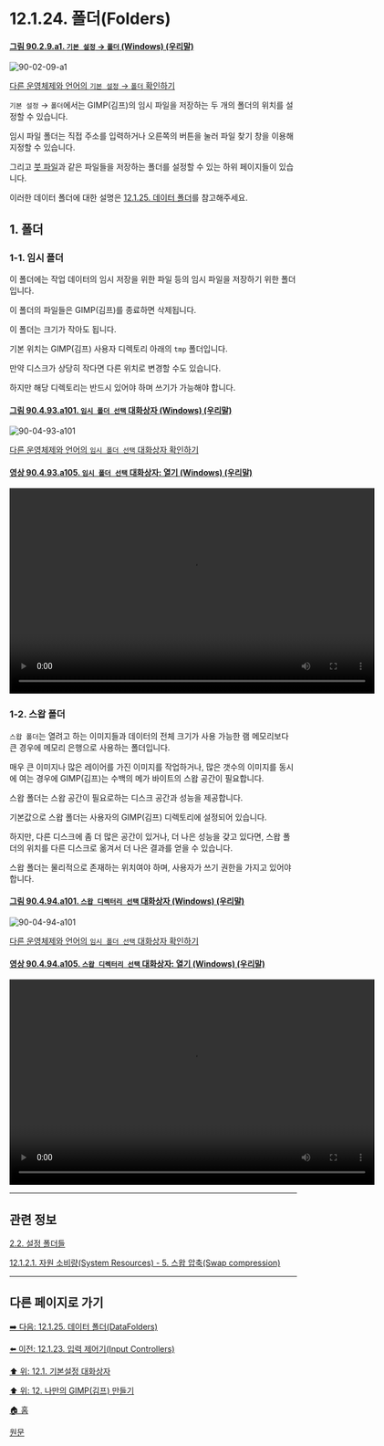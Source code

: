 # 12.1.24. 폴더(Folders)

<a id="90-02-09-a1"></a>

#### [그림 90.2.9.a1. `기본 설정` → `폴더` (Windows) (우리말)](./90-02-09-00-folders.md#90-02-09-a1)
![90-02-09-a1](https://github.com/wonder13662/gimp/assets/15767104/d348d946-cef6-4934-8d77-6d43f541aa98)

[다른 운영체제와 언어의 `기본 설정` → `폴더` 확인하기](./90-02-09-00-folders.md#90-02-09-a2)

`기본 설정` → `폴더`에서는 GIMP(김프)의 임시 파일을 저장하는 두 개의 폴더의 위치를 설정할 수 있습니다.

임시 파일 폴더는 직접 주소를 입력하거나 오른쪽의 버튼을 눌러 파일 찾기 창을 이용해 지정할 수 있습니다.

그리고 [붓 파일](./19-glossaryx-vbr.md)과 같은 파일들을 저장하는 폴더를 설정할 수 있는 하위 페이지들이 있습니다.

이러한 데이터 폴더에 대한 설명은 [12.1.25. 데이터 폴더](./12-01-25-data-folders.md)를 참고해주세요.

<a id="12-01-24-s1"></a>

## 1. 폴더

<a id="12-01-24-s1-01"></a>

### 1-1. 임시 폴더
이 폴더에는 작업 데이터의 임시 저장을 위한 파일 등의 임시 파일을 저장하기 위한 폴더입니다.

이 폴더의 파일들은 GIMP(김프)를 종료하면 삭제됩니다.

이 폴더는 크기가 작아도 됩니다.

기본 위치는 GIMP(김프) 사용자 디렉토리 아래의 `tmp` 폴더입니다.

만약 디스크가 상당히 작다면 다른 위치로 변경할 수도 있습니다.

하지만 해당 디렉토리는 반드시 있어야 하며 쓰기가 가능해야 합니다.

<a id="90-04-93-a101"></a>

#### [그림 90.4.93.a101. `임시 폴더 선택` 대화상자 (Windows) (우리말)](./90-04-0093-select_folder_for_temporary_files.md#90-04-93-a101)
![90-04-93-a101](https://github.com/wonder13662/gimp/assets/15767104/18b11064-4a1f-49f1-b67c-13ea8ae12dcc)

[다른 운영체제와 언어의 `임시 폴더 선택` 대화상자 확인하기](./90-04-0093-select_folder_for_temporary_files.md#90-04-93-a102)

<a id="90-04-93-a105"></a>

#### [영상 90.4.93.a105. `임시 폴더 선택` 대화상자: 열기 (Windows) (우리말)](./90-04-0093-select_folder_for_temporary_files.md#90-04-93-a105)
<video controls="controls" width="640" height="360" src="https://github.com/wonder13662/gimp/assets/15767104/c20056ee-166d-497f-a6b4-a8b382e9525b"></video>

<a id="12-01-24-s1-02"></a>

### 1-2. 스왑 폴더
`스왑 폴더`는 열려고 하는 이미지들과 데이터의 전체 크기가 사용 가능한 램 메모리보다 큰 경우에 메모리 은행으로 사용하는 폴더입니다.

매우 큰 이미지나 많은 레이어를 가진 이미지를 작업하거나, 많은 갯수의 이미지를 동시에 여는 경우에 GIMP(김프)는 수백의 메가 바이트의 스왑 공간이 필요합니다.

스왑 폴더는 스왑 공간이 필요로하는 디스크 공간과 성능을 제공합니다.

기본값으로 스왑 폴더는 사용자의 GIMP(김프) 디렉토리에 설정되어 있습니다.

하지만, 다른 디스크에 좀 더 많은 공간이 있거나, 더 나은 성능을 갖고 있다면, 스왑 폴더의 위치를 다른 디스크로 옮겨서 더 나은 결과를 얻을 수 있습니다.

스왑 폴더는 물리적으로 존재하는 위치여야 하며, 사용자가 쓰기 권한을 가지고 있어야 합니다.

<a id="90-04-94-a101"></a>

#### [그림 90.4.94.a101. `스왑 디렉터리 선택` 대화상자 (Windows) (우리말)](./90-04-0094-select_swap_folder.md#90-04-94-a101)
![90-04-94-a101](https://github.com/wonder13662/gimp/assets/15767104/302f4c9e-f77c-4389-ae2f-5a0295b4e15e)

[다른 운영체제와 언어의 `임시 폴더 선택` 대화상자 확인하기](./90-04-0094-select_swap_folder.md#90-04-94-a102)

<a id="90-04-94-a105"></a>

#### [영상 90.4.94.a105. `스왑 디렉터리 선택` 대화상자: 열기 (Windows) (우리말)](./90-04-0094-select_swap_folder.md#90-04-94-a105)
<video controls="controls" width="640" height="360" src="https://github.com/wonder13662/gimp/assets/15767104/c018f991-ab43-464f-88d2-75bc50def871"></video>

***

## 관련 정보

[2.2. 설정 폴더들](./02-02-configuration-folders.md)

[12.1.2.1. 자원 소비량(System Resources) - 5. 스왑 압축(Swap compression)](./12-01-02-01-resource_consumption.md#90-02-01-s5)

***

## 다른 페이지로 가기

[➡️ 다음: 12.1.25. 데이터 폴더(DataFolders)](./12-01-25-data-folders.md)

[⬅️ 이전: 12.1.23. 입력 제어기(Input Controllers)](./12-01-23-input-controllers.md)

[⬆️ 위: 12.1. 기본설정 대화상자](./12-01-00-preference-dialog.md)

[⬆️ 위: 12. 나만의 GIMP(김프) 만들기](./12-00-enrich-my-gimp.md)

[🏠 홈](./00-home.md)

[원문](https://docs.gimp.org/2.10/ko/gimp-pimping.html#gimp-prefs-input-controllers)
